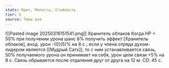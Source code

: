 ```yaml
---
stats: Крит, Милость, Стойкость
tier: S
source: Тюки дня
---
```

![[Pasted image 20250316151541.png]]
Хранитель облаков
Когда HP < 50% при получении урона шанс 8% получить эффект [Хранитель облаков], вход. урон -{0}(5)% на 8 с.; если у члена отряда духом-лидером является [[Мудрый Сатх]], то с ним устанавливается связь, 50% получаемого урона он принимает на себя, урон цели связи +5% на 8 с. Связь обрывается после отдаления друг от друга на 12 м. CD: 45 с.
